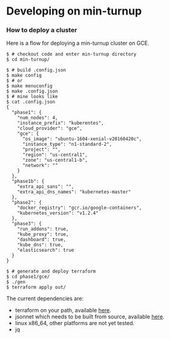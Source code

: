 # Developing on min-turnup

### How to deploy a cluster

Here is a flow for deploying a min-turnup cluster on GCE.
```
$ # checkout code and enter min-turnup directory
$ cd min-turnup/

$ # build .config.json
$ make config
$ # or
$ make menuconfig
$ make .config.json
$ # mine looks like
$ cat .config.json
{
  "phase1": {
    "num_nodes": 4,
    "instance_prefix": "kuberentes",
    "cloud_provider": "gce",
    "gce": {
      "os_image": "ubuntu-1604-xenial-v20160420c",
      "instance_type": "n1-standard-2",
      "project": "",
      "region": "us-central1",
      "zone": "us-central1-b",
      "network": ""
    }
  },
  "phase1b": {
    "extra_api_sans": "",
    "extra_api_dns_names": "kubernetes-master"
  },
  "phase2": {
    "docker_registry": "gcr.io/google-containers",
    "kubernetes_version": "v1.2.4"
  },
  "phase3": {
    "run_addons": true,
    "kube_proxy": true,
    "dashboard": true,
    "kube_dns": true,
    "elasticsearch": true
  }
}

$ # generate and deploy terraform
$ cd phase1/gce/
$ ./gen
$ terraform apply out/
```

The current dependencies are:

* terraform on your path, available [here](https://www.terraform.io/downloads.html).
* jsonnet which needs to be built from source, available [here](https://github.com/google/jsonnet/releases/tag/v0.8.8).
* linux x86_64, other platforms are not yet tested.
* jq

